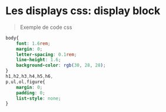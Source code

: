 # Les displays css: display block
> Exemple de code css

```css
body{
    font: 1.6rem;
    margin: 0;
    letter-spacing: 0.1rem;
    line-height: 1.6;
    background-color: rgb(30, 28, 28);
}
h1,h2,h3,h4,h5,h6,
p,ul,ol,figure{
    margin: 0;
    padding: 0;
    list-style: none;
}
```